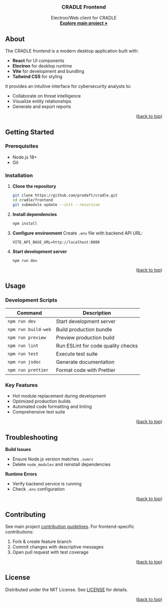 <a id="readme-top"></a>

<div align="center">
  <h3 align="center">CRADLE Frontend</h3>
  <p align="center">
    Electron/Web client for CRADLE
    <br />
    <a href="https://github.com/prodaft/cradle"><strong>Explore main project »</strong></a>
  </p>
</div>

<!-- ABOUT THE PROJECT -->
## About

The CRADLE frontend is a modern desktop application built with:
- **React** for UI components
- **Electron** for desktop runtime
- **Vite** for development and bundling
- **Tailwind CSS** for styling

It provides an intuitive interface for cybersecurity analysts to:
- Collaborate on threat intelligence
- Visualize entity relationships
- Generate and export reports

<p align="right">(<a href="#readme-top">back to top</a>)</p>

<!-- GETTING STARTED -->
## Getting Started

### Prerequisites

- Node.js 18+
- Git

### Installation

1. **Clone the repository**
   ```bash
   git clone https://github.com/prodaft/cradle.git
   cd cradle/frontend
   git submodule update --init --recursive
   ```

2. **Install dependencies**
   ```bash
   npm install
   ```

3. **Configure environment**
   Create `.env` file with backend API URL:
   ```env
   VITE_API_BASE_URL=http://localhost:8000
   ```

4. **Start development server**
   ```bash
   npm run dev
   ```

<p align="right">(<a href="#readme-top">back to top</a>)</p>

<!-- USAGE -->
## Usage

### Development Scripts

| Command               | Description                          |
|-----------------------|--------------------------------------|
| `npm run dev`         | Start development server             |
| `npm run build-web`   | Build production bundle              |
| `npm run preview`     | Preview production build             |
| `npm run lint`        | Run ESLint for code quality checks   |
| `npm run test`        | Execute test suite                   |
| `npm run jsdoc`       | Generate documentation               |
| `npm run prettier`    | Format code with Prettier            |

### Key Features
- Hot module replacement during development
- Optimized production builds
- Automated code formatting and linting
- Comprehensive test suite

<p align="right">(<a href="#readme-top">back to top</a>)</p>

<!-- TROUBLESHOOTING -->
## Troubleshooting

**Build Issues**
- Ensure Node.js version matches `.nvmrc`
- Delete `node_modules` and reinstall dependencies

**Runtime Errors**
- Verify backend service is running
- Check `.env` configuration

<p align="right">(<a href="#readme-top">back to top</a>)</p>

<!-- CONTRIBUTING -->
## Contributing

See main project [contribution guidelines](../README.md#contributing). For frontend-specific contributions:

1. Fork & create feature branch
2. Commit changes with descriptive messages
3. Open pull request with test coverage

<p align="right">(<a href="#readme-top">back to top</a>)</p>

<!-- LICENSE -->
## License

Distributed under the MIT License. See [LICENSE](../LICENSE) for details.

<p align="right">(<a href="#readme-top">back to top</a>)</p>
